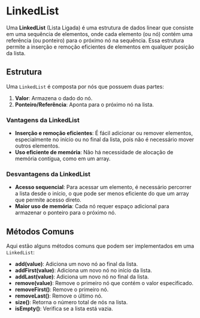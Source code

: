 # LinkedList

Uma **LinkedList** (Lista Ligada) é uma estrutura de dados linear que consiste em uma sequência de elementos, onde cada elemento (ou nó) contém uma referência (ou ponteiro) para o próximo nó na sequência. Essa estrutura permite a inserção e remoção eficientes de elementos em qualquer posição da lista.

## Estrutura

Uma `LinkedList` é composta por nós que possuem duas partes:

1. **Valor**: Armazena o dado do nó.
2. **Ponteiro/Referência**: Aponta para o próximo nó na lista.

### Vantagens da LinkedList

- **Inserção e remoção eficientes**: É fácil adicionar ou remover elementos, especialmente no início ou no final da lista, pois não é necessário mover outros elementos.
- **Uso eficiente de memória**: Não há necessidade de alocação de memória contígua, como em um array.

### Desvantagens da LinkedList

- **Acesso sequencial**: Para acessar um elemento, é necessário percorrer a lista desde o início, o que pode ser menos eficiente do que um array que permite acesso direto.
- **Maior uso de memória**: Cada nó requer espaço adicional para armazenar o ponteiro para o próximo nó.

## Métodos Comuns

Aqui estão alguns métodos comuns que podem ser implementados em uma `LinkedList`:

- **add(value)**: Adiciona um novo nó ao final da lista.
- **addFirst(value)**: Adiciona um novo nó no início da lista.
- **addLast(value)**: Adiciona um novo nó no final da lista.
- **remove(value)**: Remove o primeiro nó que contém o valor especificado.
- **removeFirst()**: Remove o primeiro nó.
- **removeLast()**: Remove o último nó.
- **size()**: Retorna o número total de nós na lista.
- **isEmpty()**: Verifica se a lista está vazia.